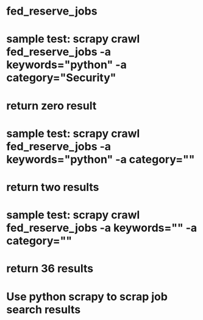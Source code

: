 # fed_reserve_jobs
# sample test: scrapy crawl fed_reserve_jobs -a keywords="python" -a category="Security"
# return zero result
# sample test: scrapy crawl fed_reserve_jobs -a keywords="python" -a category=""
# return two results
# sample test: scrapy crawl fed_reserve_jobs -a keywords="" -a category=""
# return 36 results
#
# Use python scrapy to scrap job search results
